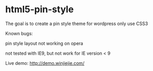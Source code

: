 html5-pin-style
===============

The goal is to create a pin style theme for wordpress only use CSS3

Known bugs:

pin style layout not working on opera

not tested with IE9, but not work for IE version < 9


Live demo:
http://demo.winjiejie.com/